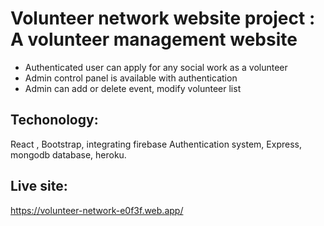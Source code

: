 # Volunteer network website project : A volunteer management website

* Authenticated user can apply for any social work as a volunteer
*  Admin control panel is available with authentication
*  Admin can add or delete event, modify volunteer list

## Techonology: 
React , Bootstrap, integrating firebase
 Authentication system, Express, mongodb database, heroku.

 ## Live site: 
 <https://volunteer-network-e0f3f.web.app/>

